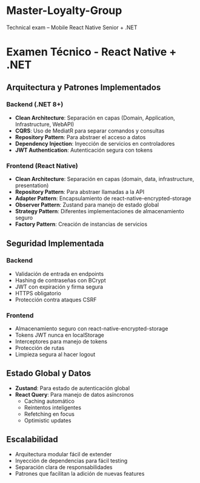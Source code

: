 # Master-Loyalty-Group
 Technical exam – Mobile React Native Senior + .NET


# Examen Técnico - React Native + .NET

## Arquitectura y Patrones Implementados

### Backend (.NET 8+)
- **Clean Architecture**: Separación en capas (Domain, Application, Infrastructure, WebAPI)
- **CQRS**: Uso de MediatR para separar comandos y consultas
- **Repository Pattern**: Para abstraer el acceso a datos
- **Dependency Injection**: Inyección de servicios en controladores
- **JWT Authentication**: Autenticación segura con tokens

### Frontend (React Native)
- **Clean Architecture**: Separación en capas (domain, data, infrastructure, presentation)
- **Repository Pattern**: Para abstraer llamadas a la API
- **Adapter Pattern**: Encapsulamiento de react-native-encrypted-storage
- **Observer Pattern**: Zustand para manejo de estado global
- **Strategy Pattern**: Diferentes implementaciones de almacenamiento seguro
- **Factory Pattern**: Creación de instancias de servicios

## Seguridad Implementada

### Backend
- Validación de entrada en endpoints
- Hashing de contraseñas con BCrypt
- JWT con expiración y firma segura
- HTTPS obligatorio
- Protección contra ataques CSRF

### Frontend
- Almacenamiento seguro con react-native-encrypted-storage
- Tokens JWT nunca en localStorage
- Interceptores para manejo de tokens
- Protección de rutas
- Limpieza segura al hacer logout

## Estado Global y Datos
- **Zustand**: Para estado de autenticación global
- **React Query**: Para manejo de datos asíncronos
  - Caching automático
  - Reintentos inteligentes
  - Refetching en focus
  - Optimistic updates

## Escalabilidad
- Arquitectura modular fácil de extender
- Inyección de dependencias para fácil testing
- Separación clara de responsabilidades
- Patrones que facilitan la adición de nuevas features
